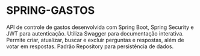 # SPRING-GASTOS
API de controle de gastos desenvolvida com Spring Boot, Spring Security e JWT para autenticação. Utiliza Swagger para documentação interativa. Permite criar, atualizar, buscar e excluir perguntas e respostas, além de votar em respostas. Padrão Repository para persistência de dados.
